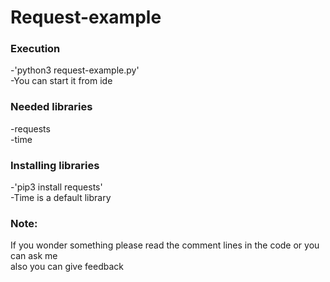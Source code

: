# Request-example
<h3>Execution</h3>
-'python3 request-example.py'<br>
-You can start it from ide<br>

<h3>Needed libraries</h3> 
-requests <br>
-time <br>

<h3>Installing libraries</h3> 
-'pip3 install requests' <br>
-Time is a default library <br>

<h3>Note:</h3> 
If you wonder something please read the comment lines in the code or you can ask me <br>
also you can give feedback
